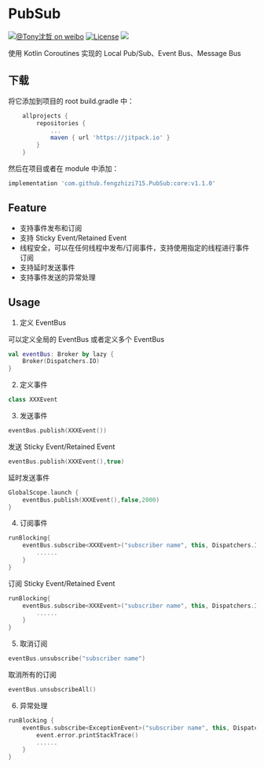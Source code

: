 # PubSub
[![@Tony沈哲 on weibo](https://img.shields.io/badge/weibo-%40Tony%E6%B2%88%E5%93%B2-blue.svg)](http://www.weibo.com/fengzhizi715)
[![License](https://img.shields.io/badge/license-Apache%202-lightgrey.svg)](https://www.apache.org/licenses/LICENSE-2.0.html)
[![](https://jitpack.io/v/fengzhizi715/PubSub.svg)](https://jitpack.io/#fengzhizi715/PubSub)

使用 Kotlin Coroutines 实现的 Local Pub/Sub、Event Bus、Message Bus

## 下载

将它添加到项目的 root build.gradle 中：

```groovy
	allprojects {
		repositories {
			...
			maven { url 'https://jitpack.io' }
		}
	}
```

然后在项目或者在 module 中添加：

```groovy
implementation 'com.github.fengzhizi715.PubSub:core:v1.1.0'
```

## Feature

* 支持事件发布和订阅
* 支持 Sticky Event/Retained Event
* 线程安全，可以在任何线程中发布/订阅事件，支持使用指定的线程进行事件订阅
* 支持延时发送事件
* 支持事件发送的异常处理

## Usage

1. 定义 EventBus

可以定义全局的 EventBus 或者定义多个 EventBus

```kotlin
val eventBus: Broker by lazy {
    Broker(Dispatchers.IO)
}
```

2. 定义事件

```kotlin
class XXXEvent
```

3. 发送事件

```kotlin
eventBus.publish(XXXEvent())
```

发送 Sticky Event/Retained Event

```kotlin
eventBus.publish(XXXEvent(),true)
```

延时发送事件

```kotlin
GlobalScope.launch {
    eventBus.publish(XXXEvent(),false,2000)
}
```

4. 订阅事件

```kotlin
runBlocking{
    eventBus.subscribe<XXXEvent>("subscriber name", this, Dispatchers.IO) {
        ......
    }
}
```

订阅 Sticky Event/Retained Event

```kotlin
runBlocking{
    eventBus.subscribe<XXXEvent>("subscriber name", this, Dispatchers.IO,true) {
        ......
    }
}
```

5. 取消订阅

```kotlin
eventBus.unsubscribe("subscriber name")
```

取消所有的订阅

```kotlin
eventBus.unsubscribeAll()
```

6. 异常处理

```kotlin
runBlocking {
    eventBus.subscribe<ExceptionEvent>("subscriber name", this, Dispatchers.IO) { event ->
        event.error.printStackTrace()
        ......
    }
}
```
